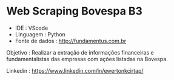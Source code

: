 # Web Scraping Bovespa B3

- IDE : VScode
- Linguagem : Python
- Fonte de dados : http://fundamentus.com.br

Objetivo : Realizar a extração de informações financeiras e fundamentalistas das empresas com ações listadas na Bovespa.

Linkedin : https://www.linkedin.com/in/ewertonkcirtap/
